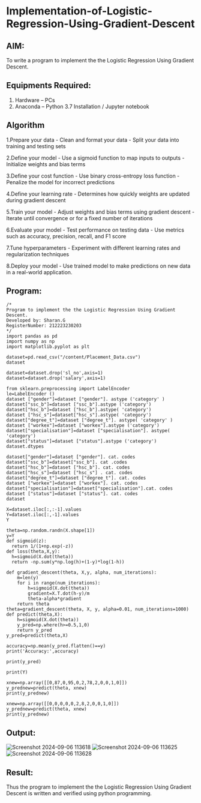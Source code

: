 # Implementation-of-Logistic-Regression-Using-Gradient-Descent

## AIM:
To write a program to implement the the Logistic Regression Using Gradient Descent.

## Equipments Required:
1. Hardware – PCs
2. Anaconda – Python 3.7 Installation / Jupyter notebook

## Algorithm
1.Prepare your data - Clean and format your data - Split your data into training and testing sets

2.Define your model - Use a sigmoid function to map inputs to outputs - Initialize weights and bias terms

3.Define your cost function - Use binary cross-entropy loss function - Penalize the model for incorrect predictions

4.Define your learning rate - Determines how quickly weights are updated during gradient descent

5.Train your model - Adjust weights and bias terms using gradient descent - Iterate until convergence or for a fixed number of iterations

6.Evaluate your model - Test performance on testing data - Use metrics such as accuracy, precision, recall, and F1 score

7.Tune hyperparameters - Experiment with different learning rates and regularization techniques

8.Deploy your model - Use trained model to make predictions on new data in a real-world application.
## Program:
```
/*
Program to implement the the Logistic Regression Using Gradient Descent.
Developed by: Sharan.G
RegisterNumber: 212223230203 
*/
import pandas as pd
import numpy as np
import matplotlib.pyplot as plt

dataset=pd.read_csv("/content/Placement_Data.csv")
dataset

dataset=dataset.drop('sl_no',axis=1)
dataset=dataset.drop('salary',axis=1)

from sklearn.preprocessing import LabelEncoder
le=LabelEncoder ()
dataset ["gender"]=dataset ["gender"]. astype ('category' )
dataset["ssc_b"]=dataset ["ssc_b"].astype ('category')
dataset["hsc_b"]=dataset ["hsc_b"].astype( 'category')
dataset ["hsc_s"]=dataset["hsc_s"].astype( 'category')
dataset["degree_t"]=dataset ["degree_t"]. astype( 'category' )
dataset ["workex"]=dataset ["workex"].astype ('category')
dataset["specialisation"]=dataset ["specialisation"]. astype( 'category')
dataset["status"]=dataset ["status"].astype ('category')
dataset.dtypes

dataset["gender"]=dataset ["gender"]. cat. codes
dataset["ssc_b"]=dataset["ssc_b"]. cat .codes
dataset["hsc_b"]=dataset ["hsc_b"]. cat. codes
dataset["hsc_s"]=dataset ["hsc_s"] . cat. codes
dataset["degree_t"]=dataset ["degree_t"]. cat. codes
dataset ["workex"]=dataset ["workex"]. cat. codes
dataset["specialisation"]=dataset["specialisation"].cat. codes
dataset ["status"]=dataset ["status"]. cat. codes
dataset

X=dataset.iloc[:,:-1].values
Y=dataset.iloc[:,-1].values
Y

theta=np.random.randn(X.shape[1])
y=Y
def sigmoid(z):
  return 1/(1+np.exp(-z))
def loss(theta,X,y):
  h=sigmoid(X.dot(theta))
  return -np.sum(y*np.log(h)+(1-y)*log(1-h))

def gradient_descent(theta, X,y, alpha, num_iterations):
    m=len(y)
    for i in range(num_iterations):
        h=sigmoid(X.dot(theta))
        gradient=X.T.dot(h-y)/m
        theta-alpha*gradient  
    return theta
theta=gradient_descent(theta, X, y, alpha=0.01, num_iterations=1000)
def predict(theta,X):
    h=sigmoid(X.dot(theta))
    y_pred=np.where(h>=0.5,1,0)
    return y_pred
y_pred=predict(theta,X)

accuracy=np.mean(y_pred.flatten()==y)
print('Accuracy:',accuracy)

print(y_pred)

print(Y)

xnew=np.array([[0,87,0,95,0,2,78,2,0,0,1,0]]) 
y_prednew=predict(theta, xnew) 
print(y_prednew)

xnew=np.array([[0,0,0,0,0,2,8,2,0,0,1,0]])
y_prednew=predict(theta, xnew) 
print(y_prednew)
```

## Output:
![Screenshot 2024-09-06 113618](https://github.com/user-attachments/assets/ea8cc588-25f8-4c8c-a774-cbe3de1e0f32)
![Screenshot 2024-09-06 113625](https://github.com/user-attachments/assets/5ec31111-8f0d-47a8-9c0d-da32c83986c2)
![Screenshot 2024-09-06 113628](https://github.com/user-attachments/assets/7f9346f1-61ca-4fe8-bffd-46f7977984a7)



## Result:
Thus the program to implement the the Logistic Regression Using Gradient Descent is written and verified using python programming.


